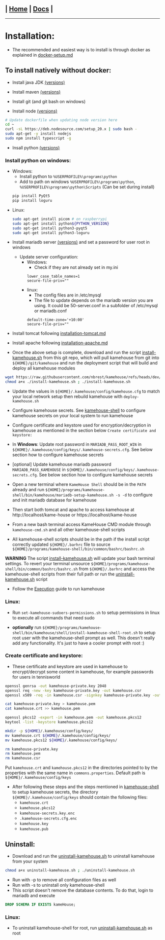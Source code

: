 | [Home](/README.md) | [Docs](/docs/README.md) |
---------------------------------------------------------------

*********************

# Installation:

* The recommended and easiest way is to install is through docker as explained in [docker-setup.md](/docs/docker/docker-setup.md)

## To install natively without docker:

* Install java JDK [(versions)](/docs/versions/versions.md)

* Install maven [(versions)](/docs/versions/versions.md)

* Install git (and git bash on windows)

* Install node [(versions)](/docs/versions/versions.md) 
```sh
# Update dockerfile when updating node version here
cd ~
curl -sL https://deb.nodesource.com/setup_20.x | sudo bash -
sudo apt-get -y install nodejs
sudo npm install typescript -g
```

* Insall python [(versions)](/docs/versions/versions.md) 
### Install python on windows:

  - Windows:
    - Install python to `%USERPROFILE%\programs\python`
    - Add to path on windows `%USERPROFILE%\programs\python`, `%USERPROFILE%\programs\python\Scripts` (Can be set during install)
    ```sh
    pip install PyQt5
    pip install loguru
    ```
  - Linux:
    ```sh
    sudo apt-get install picom # on raspberrypi
    sudo apt-get install python${PYTHON_VERSION}
    sudo apt-get install python3-pyqt5
    sudo apt-get install python3-loguru
    ```

* Install mariadb server [(versions)](/docs/versions/versions.md) and set a password for user root in windows

  - Update server configuration:
    - Windows:
      - Check if they are not already set in my.ini
      ```
      lower_case_table_names=1
      secure-file-priv=""
      ```
    - linux:
      - The config files are in /etc/mysql
      - The file to update depends on the mariadb version you are using. It could be 50-server.conf in a subfolder of /etc/mysql or mariadb.conf 
      ```
      default-time-zone='+10:00'
      secure-file-priv=""
      ```

* Install tomcat following [installation-tomcat.md](/docs/installation/installation-tomcat.md)

* Install apache following [installation-apache.md](/docs/installation/installation-apache.md)

* Once the above setup is complete, download and run the script [install-kamehouse.sh](/scripts/install-kamehouse.sh) from this git repo, which will pull kamehouse from git into `${HOME}/git/kamehouse` and run the deployment script that will build and deploy all kamehouse modules
```sh
wget https://raw.githubusercontent.com/nbrest/kamehouse/refs/heads/dev/scripts/install-kamehouse.sh
chmod a+x ./install-kamehouse.sh ; ./install-kamehouse.sh
```

* Update the values in `${HOME}/.kamehouse/config/kamehouse.cfg` to match your local network setup then rebuild kamehouse with `deploy-kamehouse.sh`

* Configure kamehouse secrets. See [kamehouse-shell](/kamehouse-shell/README.md) to configure kamehouse secrets on your local system to run kamehouse

* Configure certificate and keystore used for encryption/decryption in kamehouse as mentioned in the section below `Create certificate and keystore:`

* In **Windows**: Update root password in `MARIADB_PASS_ROOT_WIN` in `${HOME}/.kamehouse/config/keys/.kamehouse-secrets.cfg`. See below section how to configure kamehouse secrets 

* [optional] Update kamehouse mariadb password `MARIADB_PASS_KAMEHOUSE` in `${HOME}/.kamehouse/config/keys/.kamehouse-secrets.cfg`. See below section how to configure kamehouse secrets 

* Open a new terminal where `KameHouse Shell` should be in the `PATH` already and run `${HOME}/programs/kamehouse-shell/bin/kamehouse/mariadb-setup-kamehouse.sh -s -d` to configure and init mariadb database for kamehouse

* Then start both tomcat and apache to access kamehouse at http://localhost/kame-house or https://localhost/kame-house

* From a new bash terminal access KameHouse CMD module through `kamehouse-cmd.sh` and all other kamehouse-shell scripts

* All kamehouse-shell scripts should be in the path if the install script correctly updated `${HOME}/.barhrc` file to source `${HOME}/programs/kamehouse-shell/bin/common/bashrc/bashrc.sh`

**WARNING**
The script [install-kamehouse.sh](/scripts/install-kamehouse.sh) will update your bash terminal settings. To revert your terminal unsource `${HOME}/programs/kamehouse-shell/bin/common/bashrc/bashrc.sh` from `${HOME}/.barhrc` and access the kamehouse-shell scripts from their full path or run the [uninstall-kamehouse.sh](/scripts/uninstall-kamehouse.sh) script

* Follow the [Execution](/docs/execution/execution.md) guide to run kamehouse

### Linux:

* Run `set-kamehouse-sudoers-permissions.sh` to setup permissions in linux to execute all commands that need sudo

* **optionally** run `${HOME}/programs/kamehouse-shell/bin/kamehouse/shell/install-kamehouse-shell-root.sh` to setup root user with the kamehouse-shell prompt as well. This doesn't really add any functionality. It's just to have a cooler prompt with root :)

### Create certificate and keystore:

- These certificate and keystore are used in kamehouse to encrypt/decrypt some content in kamehouse, for example passwords for users in tennisworld

```sh
openssl genrsa -out kamehouse-private.key 2048
openssl req -new -key kamehouse-private.key -out kamehouse.csr
openssl x509 -req -in kamehouse.csr -signkey kamehouse-private.key -out kamehouse.crt

cat kamehouse-private.key > kamehouse.pem
cat kamehouse.crt >> kamehouse.pem 

openssl pkcs12 -export -in kamehouse.pem -out kamehouse.pkcs12
keytool -list -keystore kamehouse.pkcs12

mkdir -p ${HOME}/.kamehouse/config/keys/
mv kamehouse.crt ${HOME}/.kamehouse/config/keys/
mv kamehouse.pkcs12 ${HOME}/.kamehouse/config/keys/

rm kamehouse-private.key 
rm kamehouse.pem 
rm kamehouse.csr
```

Put `kamehouse.crt` and `kamehouse.pkcs12` in the directories pointed to by the properties with the same name in `commons.properties`. Default path is `${HOME}/.kamehouse/config/keys`

- After following these steps and the steps mentioned in [kamehouse-shell](/kamehouse-shell/README.md) to setup kamehouse secrets, the directory `${HOME}/.kamehouse/config/keys` should contain the following files:
    - `kamehouse.crt`
    - `kamehouse.pkcs12`
    - `kamehouse-secrets.key.enc`
    - `.kamehouse-secrets.cfg.enc`
    - `kamehouse.key`
    - `kamehouse.pub`

## Uninstall:

- Download and run the [uninstall-kamehouse.sh](/scripts/uninstall-kamehouse.sh) to uninstall kamehouse from your system
```sh
chmod a+x uninstall-kamehouse.sh ; ./uninstall-kamehouse.sh
```
- Run with -p to remove all configuration files as well
- Run with -s to uninstall only kamehouse-shell
- This script doesn't remove the database contents. To do that, login to mariadb and execute 
```sql
DROP SCHEMA IF EXISTS kameHouse;
```

### Linux:

* To uninstall kamehouse-shell for root, run [uninstall-kamehouse.sh](/scripts/uninstall-kamehouse.sh) as root
